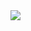 <img src="https://hizliresim.com/8yf5tbq](https://i.hizliresim.com/8yf5tbq.png)https://i.hizliresim.com/8yf5tbq.png" width="auto">


